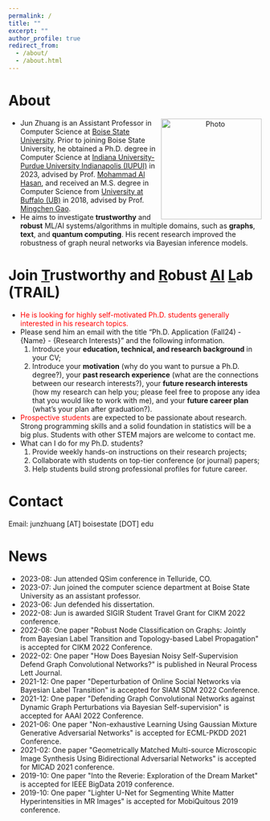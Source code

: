 ```yaml
---
permalink: /
title: ""
excerpt: ""
author_profile: true
redirect_from: 
  - /about/
  - /about.html
---
```


# About
<p align="center">
  <img src="https://junzhuang-code.github.io/images/Jun_img.png?raw=true" alt="Photo" align="right" style="width:200px;display:inline"/>
</p>

* Jun Zhuang is an Assistant Professor in Computer Science at [Boise State University](https://www.boisestate.edu/coen-cs/). Prior to joining Boise State University, he obtained a Ph.D. degree in Computer Science at [Indiana University-Purdue University Indianapolis (IUPUI)](https://science.iupui.edu/) in 2023, advised by Prof. [Mohammad Al Hasan](http://cs.iupui.edu/~alhasan/), and received an M.S. degree in Computer Science from [University at Buffalo (UB)](http://www.buffalo.edu/) in 2018, advised by Prof. [Mingchen Gao](https://cse.buffalo.edu/~mgao8/).
* He aims to investigate **trustworthy** and **robust** ML/AI systems/algorithms in multiple domains, such as **graphs**, **text**, and **quantum computing**. His recent research improved the robustness of graph neural networks via Bayesian inference models.
<!-- *His research interests include (but are not limited to) Bayesian statistics for graph representation learning, Open-set recognition, Biomedical image synthesis & segmentation, etc.-->

# Join <ins>T</ins>rustworthy and <ins>R</ins>obust <ins>AI</ins> <ins>L</ins>ab (TRAIL)
* <span style="color:red">He is looking for highly self-motivated Ph.D. students generally interested in his research topics.</span>
* Please send him an email with the title “Ph.D. Application (Fall24) - {Name} - {Research Interests}” and the following information.
  1. Introduce your **education, technical, and research background** in your CV;
  2. Introduce your **motivation** (why do you want to pursue a Ph.D. degree?), your **past research experience** (what are the connections between our research interests?), your **future research interests** (how my research can help you; please feel free to propose any idea that you would like to work with me), and your **future career plan** (what’s your plan after graduation?).
* <span style="color:red">Prospective students</span> are expected to be passionate about research. Strong programming skills and a solid foundation in statistics will be a big plus. Students with other STEM majors are welcome to contact me.
* What can I do for my Ph.D. students?
  1. Provide weekly hands-on instructions on their research projects;
  2. Collaborate with students on top-tier conference (or journal) papers;
  3. Help students build strong professional profiles for future career.


# Contact
Email: junzhuang [AT] boisestate [DOT] edu


# News
* 2023-08: Jun attended QSim conference in Telluride, CO.
* 2023-07: Jun joined the computer science department at Boise State University as an assistant professor.
* 2023-06: Jun defended his dissertation.
* 2022-08: Jun is awarded SIGIR Student Travel Grant for CIKM 2022 conference.
* 2022-08: One paper "Robust Node Classification on Graphs: Jointly from Bayesian Label Transition and Topology-based Label Propagation" is accepted for CIKM 2022 Conference.
* 2022-02: One paper "How Does Bayesian Noisy Self-Supervision Defend Graph Convolutional Networks?" is published in Neural Process Lett Journal.
* 2021-12: One paper "Deperturbation of Online Social Networks via Bayesian Label Transition" is accepted for SIAM SDM 2022 Conference.
* 2021-12: One paper "Defending Graph Convolutional Networks against Dynamic Graph Perturbations via Bayesian Self-supervision" is accepted for AAAI 2022 Conference.
* 2021-06: One paper "Non-exhaustive Learning Using Gaussian Mixture Generative Adversarial Networks" is accepted for ECML-PKDD 2021 Conference.
* 2021-02: One paper "Geometrically Matched Multi-source Microscopic Image Synthesis Using Bidirectional Adversarial Networks" is accepted for MICAD 2021 conference.
* 2019-10: One paper "Into the Reverie: Exploration of the Dream Market" is accepted for IEEE BigData 2019 conference.
* 2019-10: One paper "Lighter U-Net for Segmenting White Matter Hyperintensities in MR Images" is accepted for MobiQuitous 2019 conference.
